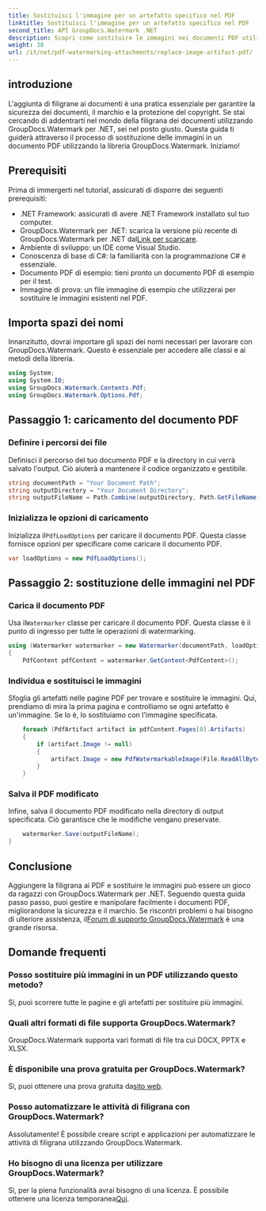 ```yaml
---
title: Sostituisci l'immagine per un artefatto specifico nel PDF
linktitle: Sostituisci l'immagine per un artefatto specifico nel PDF
second_title: API GroupDocs.Watermark .NET
description: Scopri come sostituire le immagini nei documenti PDF utilizzando GroupDocs.Watermark per .NET con questo tutorial completo passo dopo passo.
weight: 38
url: /it/net/pdf-watermarking-attachments/replace-image-artifact-pdf/
---
```

## introduzione
L'aggiunta di filigrane ai documenti è una pratica essenziale per garantire la sicurezza dei documenti, il marchio e la protezione del copyright. Se stai cercando di addentrarti nel mondo della filigrana dei documenti utilizzando GroupDocs.Watermark per .NET, sei nel posto giusto. Questa guida ti guiderà attraverso il processo di sostituzione delle immagini in un documento PDF utilizzando la libreria GroupDocs.Watermark. Iniziamo!
## Prerequisiti
Prima di immergerti nel tutorial, assicurati di disporre dei seguenti prerequisiti:
- .NET Framework: assicurati di avere .NET Framework installato sul tuo computer.
-  GroupDocs.Watermark per .NET: scarica la versione più recente di GroupDocs.Watermark per .NET dal[Link per scaricare](https://releases.groupdocs.com/Watermark/net/).
- Ambiente di sviluppo: un IDE come Visual Studio.
- Conoscenza di base di C#: la familiarità con la programmazione C# è essenziale.
- Documento PDF di esempio: tieni pronto un documento PDF di esempio per il test.
- Immagine di prova: un file immagine di esempio che utilizzerai per sostituire le immagini esistenti nel PDF.
## Importa spazi dei nomi
Innanzitutto, dovrai importare gli spazi dei nomi necessari per lavorare con GroupDocs.Watermark. Questo è essenziale per accedere alle classi e ai metodi della libreria.
```csharp
using System;
using System.IO;
using GroupDocs.Watermark.Contents.Pdf;
using GroupDocs.Watermark.Options.Pdf;
```

## Passaggio 1: caricamento del documento PDF
### Definire i percorsi dei file
Definisci il percorso del tuo documento PDF e la directory in cui verrà salvato l'output. Ciò aiuterà a mantenere il codice organizzato e gestibile.
```csharp
string documentPath = "Your Document Path";
string outputDirectory = "Your Document Directory";
string outputFileName = Path.Combine(outputDirectory, Path.GetFileName(documentPath));
```
### Inizializza le opzioni di caricamento
 Inizializza il`PdfLoadOptions` per caricare il documento PDF. Questa classe fornisce opzioni per specificare come caricare il documento PDF.
```csharp
var loadOptions = new PdfLoadOptions();
```
## Passaggio 2: sostituzione delle immagini nel PDF
### Carica il documento PDF
 Usa il`Watermarker` classe per caricare il documento PDF. Questa classe è il punto di ingresso per tutte le operazioni di watermarking.
```csharp
using (Watermarker watermarker = new Watermarker(documentPath, loadOptions))
{
    PdfContent pdfContent = watermarker.GetContent<PdfContent>();
```
### Individua e sostituisci le immagini
Sfoglia gli artefatti nelle pagine PDF per trovare e sostituire le immagini. Qui, prendiamo di mira la prima pagina e controlliamo se ogni artefatto è un'immagine. Se lo è, lo sostituiamo con l'immagine specificata.
```csharp
    foreach (PdfArtifact artifact in pdfContent.Pages[0].Artifacts)
    {
        if (artifact.Image != null)
        {
            artifact.Image = new PdfWatermarkableImage(File.ReadAllBytes("Your Image Path"));
        }
    }
```
### Salva il PDF modificato
Infine, salva il documento PDF modificato nella directory di output specificata. Ciò garantisce che le modifiche vengano preservate.
```csharp
    watermarker.Save(outputFileName);
}
```

## Conclusione
 Aggiungere la filigrana ai PDF e sostituire le immagini può essere un gioco da ragazzi con GroupDocs.Watermark per .NET. Seguendo questa guida passo passo, puoi gestire e manipolare facilmente i documenti PDF, migliorandone la sicurezza e il marchio. Se riscontri problemi o hai bisogno di ulteriore assistenza, il[Forum di supporto GroupDocs.Watermark](https://forum.groupdocs.com/c/watermark/19) è una grande risorsa.
## Domande frequenti
### Posso sostituire più immagini in un PDF utilizzando questo metodo?
Sì, puoi scorrere tutte le pagine e gli artefatti per sostituire più immagini.
### Quali altri formati di file supporta GroupDocs.Watermark?
GroupDocs.Watermark supporta vari formati di file tra cui DOCX, PPTX e XLSX.
### È disponibile una prova gratuita per GroupDocs.Watermark?
 Sì, puoi ottenere una prova gratuita da[sito web](https://releases.groupdocs.com/).
### Posso automatizzare le attività di filigrana con GroupDocs.Watermark?
Assolutamente! È possibile creare script e applicazioni per automatizzare le attività di filigrana utilizzando GroupDocs.Watermark.
### Ho bisogno di una licenza per utilizzare GroupDocs.Watermark?
 Sì, per la piena funzionalità avrai bisogno di una licenza. È possibile ottenere una licenza temporanea[Qui](https://purchase.groupdocs.com/temporary-license/).